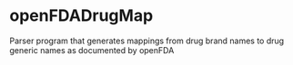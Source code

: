 # openFDADrugMap
Parser program that generates mappings from drug brand names to drug generic names as documented by openFDA
